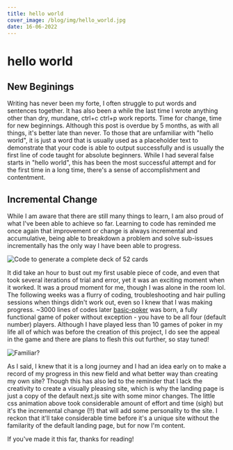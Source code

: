 ```yaml
---
title: hello world
cover_image: /blog/img/hello_world.jpg
date: 16-06-2022
---
```


# hello world

## New Beginings

Writing has never been my forte, I often struggle to put words and sentences together. It has also been a while the last time I wrote anything other than dry, mundane, ctrl+c ctrl+p work reports. Time for change, time for new beginnings. Although this post is overdue by 5 months, as with all things, it's better late than never. To those that are unfamiliar with "hello world", it is just a word that is usually used as a placeholder text to demonstrate that your code is able to output successfully and is usually the first line of code taught for absolute beginners. While I had several false starts in "hello world", this has been the most successful attempt and for the first time in a long time, there's a sense of accomplishment and contentment.

## Incremental Change

While I am aware that there are still many things to learn, I am also proud of what I've been able to achieve so far. Learning to code has reminded me once again that improvement or change is always incremental and accumulative, being able to breakdown a problem and solve sub-issues incrementally has the only way I have been able to progress.

![Code to generate a complete deck of 52 cards](/blog/img/first_code.png)

It did take an hour to bust out my first usable piece of code, and even that took several iterations of trial and error, yet it was an exciting moment when it worked. It was a proud moment for me, though I was alone in the room lol. The following weeks was a flurry of coding, troubleshooting and hair pulling sessions when things didn't work out, even so I knew that I was making progress. ~3000 lines of codes later <a href="https://nightisyang.github.io/basic-poker">basic-poker</a> was born, a fully functional game of poker without exception - you have to be all four (default number) players. Although I have played less than 10 games of poker in my life all of which was before the creation of this project, I do see the appeal in the game and there are plans to flesh this out further, so stay tuned!

![Familiar?](/blog/img/welcome-to-nextjs.png)

As I said, I knew that it is a long journey and I had an idea early on to make a record of my progress in this new field and what better way than creating my own site? Though this has also led to the reminder that I lack the creativity to create a visually pleasing site, which is why the landing page is just a copy of the default next.js site with some minor changes. The little css animation above took considerable amount of effort and time (sigh) but it's the incremental change (!!) that will add some personality to the site. I reckon that it'll take considerable time before it's a unique site without the familarity of the default landing page, but for now I'm content.

If you've made it this far, thanks for reading!
